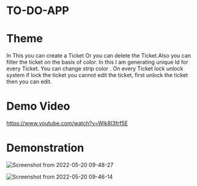 # TO-DO-APP

# Theme
In This you can create a Ticket Or you can delete the Ticket.Also you can filter the ticket on the basis of color. In this I am generating unique Id for every Ticket. You can change strip color . On every Ticket lock unlock system if lock the ticket you cannot edit the ticket, first unlock the ticket then you can edit.

# Demo Video
https://www.youtube.com/watch?v=Wlk8l3frf5E

# Demonstration
![Screenshot from 2022-05-20 09-48-27](https://user-images.githubusercontent.com/56158611/169449604-15f2c7e9-a60f-475a-813c-cab10559ea64.png)

![Screenshot from 2022-05-20 09-46-14](https://user-images.githubusercontent.com/56158611/169449479-40fe1000-76f8-4d97-b6ae-9db2398096e9.png)

